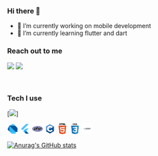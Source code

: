 ### Hi there 👋 

- 🔭 I’m currently working on mobile development
- 🌱 I’m currently learning flutter and dart

### Reach out to me
[<img width="32" src="https://unpkg.com/simple-icons@v8/icons/linkedin.svg" />][linkedin]
[<img width="32" src="https://unpkg.com/simple-icons@v8/icons/twitter.svg" />][twitter]

[linkedin]:https://www.linkedin.com/in/b%C3%BC%C5%9Fra-yorulmaz-873563194/
[twitter]:https://twitter.com/BraYORULMAZ12?t=pBR1zRkOxm7elocxHUBqUQ&s=09
<br />

### Tech I use
[<img width="32" src="https://unpkg.com/simple-icons@v8/icons/twitter.svg" />]
 

<img aligin="left" src="https://raw.githubusercontent.com/github/explore/80688e429a7d4ef2fca1e82350fe8e3517d3494d/topics/dart/dart.png" width="25" height="25" />
<img aligin="left" src="https://raw.githubusercontent.com/github/explore/80688e429a7d4ef2fca1e82350fe8e3517d3494d/topics/flutter/flutter.png" width="25" height="25" />

<img aligin="left" src="https://raw.githubusercontent.com/github/explore/80688e429a7d4ef2fca1e82350fe8e3517d3494d/topics/php/php.png" width="25" height="25" />

<img aligin="left" src="https://raw.githubusercontent.com/github/explore/80688e429a7d4ef2fca1e82350fe8e3517d3494d/topics/c/c.png" width="25" height="25" />

<img aligin="left" src="https://raw.githubusercontent.com/github/explore/80688e429a7d4ef2fca1e82350fe8e3517d3494d/topics/html/html.png" width="25" height="25" />

<img aligin="left" src="https://raw.githubusercontent.com/github/explore/80688e429a7d4ef2fca1e82350fe8e3517d3494d/topics/css/css.png" width="25" height="25" />
<img aligin="left" src="https://raw.githubusercontent.com/github/explore/80688e429a7d4ef2fca1e82350fe8e3517d3494d/topics/jquery/jquery.png" width="25" height="25" />





[![Anurag's GitHub stats](https://github-readme-stats.vercel.app/api?username=BusraYorulmaz)](https://github.com/anuraghazra/github-readme-stats)

<!--
**BusraYorulmaz/BusraYorulmaz** is a ✨ _special_ ✨ repository because its `README.md` (this file) appears on your GitHub profile.

Here are some ideas to get you started:

- 🔭 I’m currently working on ...
- 🌱 I’m currently learning ...
- 👯 I’m looking to collaborate on ...
- 🤔 I’m looking for help with ...
- 💬 Ask me about ...
- 📫 How to reach me: ...
- 😄 Pronouns: ...
- ⚡ Fun fact: ...
-->
